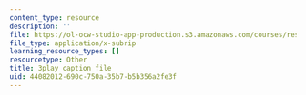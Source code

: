```yaml
---
content_type: resource
description: ''
file: https://ol-ocw-studio-app-production.s3.amazonaws.com/courses/res-18-005-highlights-of-calculus-spring-2010/44082012690c750a35b7b5b356a2fe3f_5ZpqI8zz1HM.srt
file_type: application/x-subrip
learning_resource_types: []
resourcetype: Other
title: 3play caption file
uid: 44082012-690c-750a-35b7-b5b356a2fe3f
---
```

